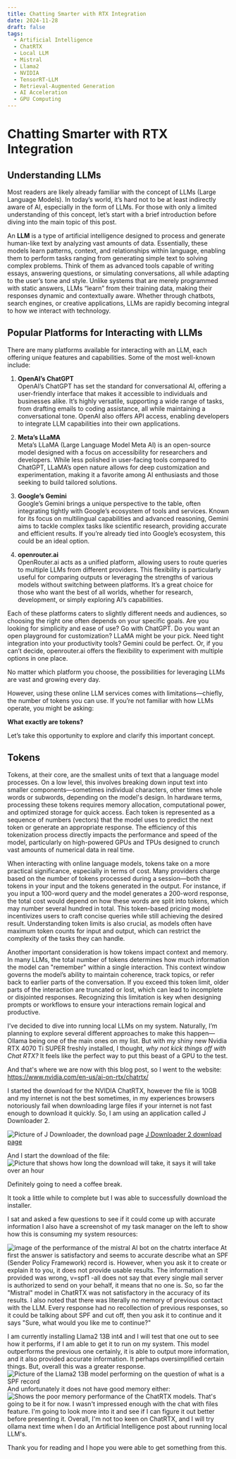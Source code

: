 ```yaml
---
title: Chatting Smarter with RTX Integration
date: 2024-11-28
draft: false
tags:
  - Artificial Intelligence
  - ChatRTX
  - Local LLM
  - Mistral
  - Llama2
  - NVIDIA
  - TensorRT-LLM
  - Retrieval-Augmented Generation
  - AI Acceleration
  - GPU Computing
---
```

# Chatting Smarter with RTX Integration

## Understanding LLMs  

Most readers are likely already familiar with the concept of LLMs (Large Language Models). In today’s world, it’s hard not to be at least indirectly aware of AI, especially in the form of LLMs. For those with only a limited understanding of this concept, let’s start with a brief introduction before diving into the main topic of this post.  

An **LLM** is a type of artificial intelligence designed to process and generate human-like text by analyzing vast amounts of data. Essentially, these models learn patterns, context, and relationships within language, enabling them to perform tasks ranging from generating simple text to solving complex problems. Think of them as advanced tools capable of writing essays, answering questions, or simulating conversations, all while adapting to the user’s tone and style. Unlike systems that are merely programmed with static answers, LLMs “learn” from their training data, making their responses dynamic and contextually aware. Whether through chatbots, search engines, or creative applications, LLMs are rapidly becoming integral to how we interact with technology.  
## Popular Platforms for Interacting with LLMs  

There are many platforms available for interacting with an LLM, each offering unique features and capabilities. Some of the most well-known include:  

1. **OpenAI’s ChatGPT**  
   OpenAI’s ChatGPT has set the standard for conversational AI, offering a user-friendly interface that makes it accessible to individuals and businesses alike. It’s highly versatile, supporting a wide range of tasks, from drafting emails to coding assistance, all while maintaining a conversational tone. OpenAI also offers API access, enabling developers to integrate LLM capabilities into their own applications.  

2. **Meta’s LLaMA**  
   Meta’s LLaMA (Large Language Model Meta AI) is an open-source model designed with a focus on accessibility for researchers and developers. While less polished in user-facing tools compared to ChatGPT, LLaMA’s open nature allows for deep customization and experimentation, making it a favorite among AI enthusiasts and those seeking to build tailored solutions.  

3. **Google’s Gemini**  
   Google’s Gemini brings a unique perspective to the table, often integrating tightly with Google’s ecosystem of tools and services. Known for its focus on multilingual capabilities and advanced reasoning, Gemini aims to tackle complex tasks like scientific research, providing accurate and efficient results. If you’re already tied into Google’s ecosystem, this could be an ideal option.  

4. **openrouter.ai**  
   OpenRouter.ai acts as a unified platform, allowing users to route queries to multiple LLMs from different providers. This flexibility is particularly useful for comparing outputs or leveraging the strengths of various models without switching between platforms. It’s a great choice for those who want the best of all worlds, whether for research, development, or simply exploring AI’s capabilities.  

Each of these platforms caters to slightly different needs and audiences, so choosing the right one often depends on your specific goals. Are you looking for simplicity and ease of use? Go with ChatGPT. Do you want an open playground for customization? LLaMA might be your pick. Need tight integration into your productivity tools? Gemini could be perfect. Or, if you can’t decide, openrouter.ai offers the flexibility to experiment with multiple options in one place.  

No matter which platform you choose, the possibilities for leveraging LLMs are vast and growing every day.  

However, using these online LLM services comes with limitations—chiefly, the number of tokens you can use. If you’re not familiar with how LLMs operate, you might be asking:  

**What exactly are tokens?**  

Let’s take this opportunity to explore and clarify this important concept.  


## Tokens
Tokens, at their core, are the smallest units of text that a language model processes. On a low level, this involves breaking down input text into smaller components—sometimes individual characters, other times whole words or subwords, depending on the model's design. In hardware terms, processing these tokens requires memory allocation, computational power, and optimized storage for quick access. Each token is represented as a sequence of numbers (vectors) that the model uses to predict the next token or generate an appropriate response. The efficiency of this tokenization process directly impacts the performance and speed of the model, particularly on high-powered GPUs and TPUs designed to crunch vast amounts of numerical data in real time.

When interacting with online language models, tokens take on a more practical significance, especially in terms of cost. Many providers charge based on the number of tokens processed during a session—both the tokens in your input and the tokens generated in the output. For instance, if you input a 100-word query and the model generates a 200-word response, the total cost would depend on how these words are split into tokens, which may number several hundred in total. This token-based pricing model incentivizes users to craft concise queries while still achieving the desired result. Understanding token limits is also crucial, as models often have maximum token counts for input and output, which can restrict the complexity of the tasks they can handle.

Another important consideration is how tokens impact context and memory. In many LLMs, the total number of tokens determines how much information the model can "remember" within a single interaction. This context window governs the model’s ability to maintain coherence, track topics, or refer back to earlier parts of the conversation. If you exceed this token limit, older parts of the interaction are truncated or lost, which can lead to incomplete or disjointed responses. Recognizing this limitation is key when designing prompts or workflows to ensure your interactions remain logical and productive.

I’ve decided to dive into running local LLMs on my system. Naturally, I’m planning to explore several different approaches to make this happen—Ollama being one of the main ones on my list. But with my shiny new Nvidia RTX 4070 Ti SUPER freshly installed, I thought, _why not kick things off with Chat RTX?_ It feels like the perfect way to put this beast of a GPU to the test.

And that's where we are now with this blog post, so I went to the website: 
https://www.nvidia.com/en-us/ai-on-rtx/chatrtx/

I started the download for the NVIDIA ChatRTX, however the file is 10GB and my internet is not the best sometimes, in my experiences browsers notoriously fail when downloading large files if your internet is not fast enough to download it quickly. So, I am using an application called J Downloader 2.

![Picture of J Downloader, the download page](/images/jdownloader.png)
[J Downloader 2 download page](https://jdownloader.org/download/index)

And I start the download of the file:
![Picture that shows how long the download will take, it says it will take over an hour](/images/download.png)

Definitely going to need a coffee break.

It took a little while to complete but I was able to successfully download the installer.

I sat and asked a few questions to see if it could come up with accurate information I also have a screenshot of my task manager on the left to show how this is consuming my system resources:

![image of the performance of the mistral AI bot on the chatrtx interface](/images/mistral.png)
At first the answer is satisfactory and seems to accurate describe what an SPF (Sender Policy Framework) record is. However, when you ask it to create or explain it to you, it does not provide usable results. The information it provided was wrong, v=spf1 -all does not say that every single mail server is authorized to send on your behalf, it means that no one is. So, so far the "Mistral" model in ChatRTX was not satisfactory in the accuracy of its results. I also noted that there was literally no memory of previous contact with the LLM. Every response had no recollection of previous responses, so it could be talking about SPF and cut off, then you ask it to continue and it says "Sure, what would you like me to continue?"

I am currently installing Llama2 13B int4 and I will test that one out to see how it performs, if I am able to get it to run on my system. This model outperforms the previous one certainly, it is able to output more information, and it also provided accurate information. It perhaps oversimplified certain things. But, overall this was a greater response.
![Picture of the Llama2 13B model performing on the question of what is a SPF record](/images/llama2.png)
And unfortunately it does not have good memory either:
![Shows the poor memory performance of the ChatRTX models.](/images/llama21.png)
That's going to be it for now. I wasn't impressed enough with the chat with files feature. I'm going to look more into it and see if I can figure it out better before presenting it. Overall, I'm not too keen on ChatRTX, and I will try ollama next time when I do an Artificial Intelligence post about running local LLM's.

Thank you for reading and I hope you were able to get something from this.